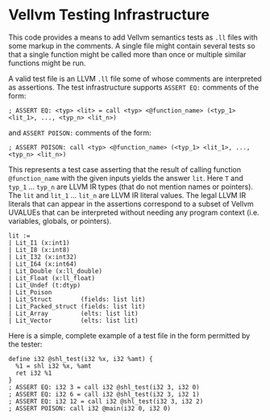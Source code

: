 # Vellvm Testing Infrastructure

This code provides a means to add Vellvm semantics tests as `.ll` files with
some markup in the comments.  A single file might contain several tests so
that a single function might be called more than once or multiple similar
functions might be run.


A valid test file is an LLVM `.ll` file some of whose comments are interpreted
as assertions.  The test infrastructure supports `ASSERT EQ:` comments
of the form:

```
; ASSERT EQ: <typ> <lit> = call <typ> <@function_name> (<typ_1> <lit_1>, ..., <typ_n> <lit_n>)
```

and `ASSERT POISON:` comments of the form:
```
; ASSERT POISON: call <typ> <@function_name> (<typ_1> <lit_1>, ..., <typ_n> <lit_n>)
```

This represents a test case asserting that the result of calling function
`@function_name` with the given inputs yields the answer `lit`.  Here `T` and
`typ_1` ... `typ_n` are LLVM IR types (that do not mention names or pointers).
The `lit` and `lit_1` ... `lit_n` are LLVM IR literal values.  The legal LLVM IR
literals that can appear in the assertions correspond to a subset of Vellvm
UVALUEs that can be interpreted without needing any program context
(i.e. variables, globals, or pointers).


```
lit :=
| Lit_I1 (x:int1)
| Lit_I8 (x:int8)
| Lit_I32 (x:int32)
| Lit_I64 (x:int64)
| Lit_Double (x:ll_double)
| Lit_Float (x:ll_float)
| Lit_Undef (t:dtyp)
| Lit_Poison
| Lit_Struct        (fields: list lit)
| Lit_Packed_struct (fields: list lit)
| Lit_Array         (elts: list lit)
| Lit_Vector        (elts: list lit)
```

Here is a simple, complete example of a test file in the form permitted by the
tester:

```
define i32 @shl_test(i32 %x, i32 %amt) {
  %1 = shl i32 %x, %amt
  ret i32 %1
}
; ASSERT EQ: i32 3 = call i32 @shl_test(i32 3, i32 0)
; ASSERT EQ: i32 6 = call i32 @shl_test(i32 3, i32 1)
; ASSERT EQ: i32 12 = call i32 @shl_test(i32 3, i32 2)
; ASSERT POISON: call i32 @main(i32 0, i32 0)
```
